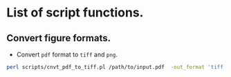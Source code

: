 # List of script functions.

## Convert figure formats.
- Convert `pdf` format to `tiff` and `png`.

```sh
perl scripts/cnvt_pdf_to_tiff.pl /path/to/input.pdf  -out_format 'tiff,png' [ -out_dpi 300 ]
```


